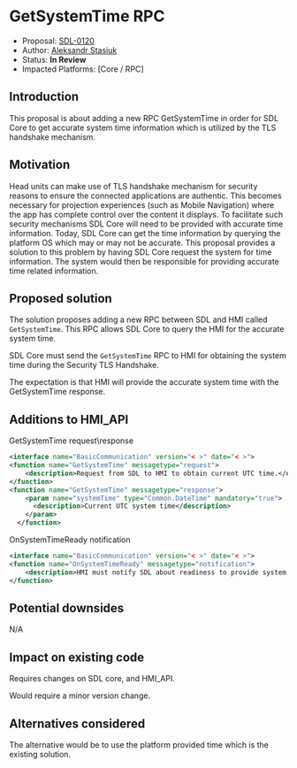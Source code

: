 # GetSystemTime RPC

* Proposal: [SDL-0120](0120-GetSystemTime.md)
* Author: [Aleksandr Stasiuk](https://github.com/AStasiuk)
* Status: **In Review**
* Impacted Platforms: [Core / RPC]

## Introduction

This proposal is about adding a new RPC GetSystemTime in order for SDL Core to get accurate system time information which is utilized by the TLS handshake mechanism.


## Motivation

Head units can make use of TLS handshake mechanism for security reasons to ensure the connected applications are authentic. This becomes necessary for projection experiences (such as Mobile Navigation) where the app has complete control over the content it displays. To facilitate such security mechanisms SDL Core will need to be provided with accurate time information. Today, SDL Core can get the time information by querying the platform OS which may or may not be accurate.
This proposal provides a solution to this problem by having SDL Core request the system for time information. The system would then be responsible for providing accurate time related information.


## Proposed solution


The solution proposes adding a new RPC between SDL and HMI called `GetSystemTime`. This RPC allows SDL Core to query the HMI for the accurate system time.

SDL Core must send the  `GetSystemTime` RPC to HMI for obtaining the system time during the Security TLS Handshake.

The expectation is that HMI will provide the accurate system time with the GetSystemTime response.

## Additions to HMI_API

GetSystemTime request\response

```xml
<interface name="BasicCommunication" version="< >" date="< >">
<function name="GetSystemTime" messagetype="request">
    <description>Request from SDL to HMI to obtain current UTC time.</description>
</function>
<function name="GetSystemTime" messagetype="response">
    <param name="systemTime" type="Common.DateTime" mandatory="true">
      <description>Current UTC system time</description>
    </param>
  </function>
```
OnSystemTimeReady notification

```xml
<interface name="BasicCommunication" version="< >" date="< >">
<function name="OnSystemTimeReady" messagetype="notification">
    <description>HMI must notify SDL about readiness to provide system time.</description>
</function>
```

## Potential downsides

N/A

## Impact on existing code

Requires changes on SDL core,  and HMI_API.

Would require a minor version change.

## Alternatives considered

The alternative would be to use the platform provided time which is the existing solution.
